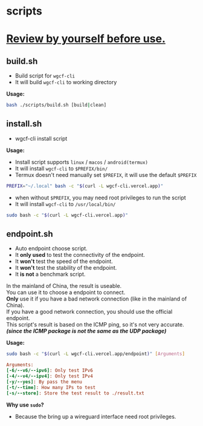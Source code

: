 # scripts
# [Review by yourself before use.](../LICENSE)

## build.sh
- Build script for `wgcf-cli`
- It will build `wgcf-cli` to working directory

**Usage:**
```bash
bash ./scripts/build.sh [build|clean]
```

## install.sh
- wgcf-cli install script

**Usage:**
- Install script supports `linux` / `macos` / `android(termux)`
- It will install `wgcf-cli` to `$PREFIX/bin/`
- Termux doesn't need manually set `$PREFIX`, it will use the default `$PREFIX`
```bash
PREFIX="~/.local" bash -c "$(curl -L wgcf-cli.vercel.app)"
```
- when without `$PREFIX`, you may need root privileges to run the script
- It will install `wgcf-cli` to `/usr/local/bin/`
```bash
sudo bash -c "$(curl -L wgcf-cli.vercel.app)"
```

## endpoint.sh
- Auto endpoint choose script.
- It **only used** to test the connectivity of the endpoint.
- It **won't** test the speed of the endpoint.
- It **won't** test the stability of the endpoint.
- It **is not** a benchmark script.

In the mainland of China, the result is useable.  
You can use it to choose a endpoint to connect.  
**Only** use it if you have a bad network connection (like in the mainland of China).  
If you have a good network connection, you should use the official endpoint.  
This script's result is based on the ICMP ping, so it's not very accurate.  
***(since the ICMP package is not the same as the UDP package)***

**Usage:**
```bash
sudo bash -c "$(curl -L wgcf-cli.vercel.app/endpoint)" [Arguments]
```
```ini
Arguments:  
[-6/--v6/--ipv6]: Only test IPv6  
[-4/--v4/--ipv4]: Only test IPv4  
[-y/--yes]: By pass the menu  
[-t/--time]: How many IPs to test  
[-s/--store]: Store the test result to ./result.txt
```
**Why use `sudo`?**
- Because the bring up a wireguard interface need root privileges.